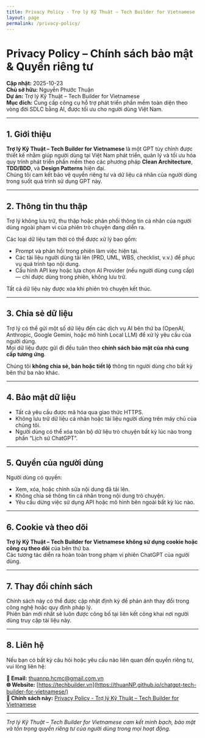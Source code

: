 ```yaml
---
title: Privacy Policy - Trợ lý Kỹ Thuật – Tech Builder for Vietnamese
layout: page
permalink: /privacy-policy/
---
```


<!-- Dán nội dung Privacy Policy tại đây -->
# Privacy Policy – Chính sách bảo mật & Quyền riêng tư

**Cập nhật:** 2025-10-23  
**Chủ sở hữu:** Nguyễn Phước Thuận  
**Dự án:** Trợ lý Kỹ Thuật – Tech Builder for Vietnamese  
**Mục đích:** Cung cấp công cụ hỗ trợ phát triển phần mềm toàn diện theo vòng đời SDLC bằng AI, được tối ưu cho người dùng Việt Nam.

---

## 1. Giới thiệu

**Trợ lý Kỹ Thuật – Tech Builder for Vietnamese** là một GPT tùy chỉnh được thiết kế nhằm giúp người dùng tại Việt Nam phát triển, quản lý và tối ưu hóa quy trình phát triển phần mềm theo các phương pháp **Clean Architecture**, **TDD/BDD**, và **Design Patterns** hiện đại.  
Chúng tôi cam kết bảo vệ quyền riêng tư và dữ liệu cá nhân của người dùng trong suốt quá trình sử dụng GPT này.

---

## 2. Thông tin thu thập

Trợ lý không lưu trữ, thu thập hoặc phân phối thông tin cá nhân của người dùng ngoài phạm vi của phiên trò chuyện đang diễn ra.

Các loại dữ liệu tạm thời có thể được xử lý bao gồm:
- Prompt và phản hồi trong phiên làm việc hiện tại.  
- Các tài liệu người dùng tải lên (PRD, UML, WBS, checklist, v.v.) để phục vụ quá trình tạo nội dung.  
- Cấu hình API key hoặc lựa chọn AI Provider (nếu người dùng cung cấp) — chỉ được dùng trong phiên, không lưu trữ.  

Tất cả dữ liệu này được xóa khi phiên trò chuyện kết thúc.

---

## 3. Chia sẻ dữ liệu

Trợ lý có thể gửi một số dữ liệu đến các dịch vụ AI bên thứ ba (OpenAI, Anthropic, Google Gemini, hoặc mô hình Local LLM) để xử lý yêu cầu của người dùng.  
Mọi dữ liệu được gửi đi đều tuân theo **chính sách bảo mật của nhà cung cấp tương ứng**.  

Chúng tôi **không chia sẻ, bán hoặc tiết lộ** thông tin người dùng cho bất kỳ bên thứ ba nào khác.

---

## 4. Bảo mật dữ liệu

- Tất cả yêu cầu được mã hóa qua giao thức HTTPS.  
- Không lưu trữ dữ liệu cá nhân hoặc tài liệu người dùng trên máy chủ của chúng tôi.  
- Người dùng có thể xóa toàn bộ dữ liệu trò chuyện bất kỳ lúc nào trong phần “Lịch sử ChatGPT”.  

---

## 5. Quyền của người dùng

Người dùng có quyền:
- Xem, xóa, hoặc chỉnh sửa nội dung đã tải lên.  
- Không chia sẻ thông tin cá nhân trong nội dung trò chuyện.  
- Yêu cầu dừng việc sử dụng API hoặc mô hình bên ngoài bất kỳ lúc nào.  

---

## 6. Cookie và theo dõi

**Trợ lý Kỹ Thuật – Tech Builder for Vietnamese** **không sử dụng cookie hoặc công cụ theo dõi** của bên thứ ba.  
Các tương tác diễn ra hoàn toàn trong phạm vi phiên ChatGPT của người dùng.

---

## 7. Thay đổi chính sách

Chính sách này có thể được cập nhật định kỳ để phản ánh thay đổi trong công nghệ hoặc quy định pháp lý.  
Phiên bản mới nhất sẽ luôn được công bố tại liên kết công khai nơi người dùng truy cập tài liệu này.

---

## 8. Liên hệ

Nếu bạn có bất kỳ câu hỏi hoặc yêu cầu nào liên quan đến quyền riêng tư, vui lòng liên hệ:

**📧 Email:** thuannp.hcmc@gmail.com.vn  
**🌐 Website:** [https://techbuilder.vn](https://thuanNP.github.io/chatgpt-tech-builder-for-vietnamese/)  
**📄 Chính sách này:** [Privacy Policy - Trợ lý Kỹ Thuật – Tech Builder for Vietnamese](https://thuanNP.github.io/chatgpt-tech-builder-for-vietnamese/privacy-policy) 

---

*Trợ lý Kỹ Thuật – Tech Builder for Vietnamese cam kết minh bạch, bảo mật và tôn trọng quyền riêng tư của người dùng trong mọi hoạt động.*
